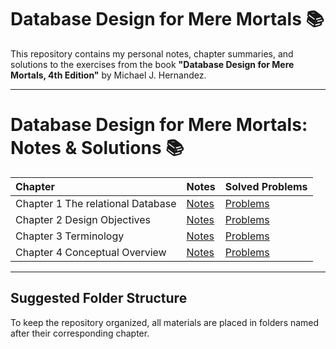 # Database Design for Mere Mortals 📚

This repository contains my personal notes, chapter summaries, and solutions to the exercises from the book **"Database Design for Mere Mortals, 4th Edition"** by Michael J. Hernandez.

---

# Database Design for Mere Mortals: Notes & Solutions 📚

| Chapter | Notes | Solved Problems |
| :--- | :--- | :--- |
| Chapter 1 The relational Database | [Notes](./Chapter_01/notes.md) | [Problems](./Chapter_01/solved_problems.md) |
| Chapter 2 Design Objectives | [Notes](./Chapter_02/notes.md) | [Problems](./Chapter_02/solved_problems.md) |
| Chapter 3 Terminology | [Notes](./Chapter_03/notes.md) |[Problems](./Chapter_03/solved_problems.md) |
| Chapter 4 Conceptual Overview | [Notes](./Chapter_04/notes.md) | [Problems](./Chapter_04/solved_problems.md) |

---

## Suggested Folder Structure

To keep the repository organized, all materials are placed in folders named after their corresponding chapter.
